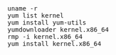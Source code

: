<pre>
uname -r
yum list kernel
yum install yum-utils
yumdownloader kernel.x86_64
rmp -i kernel.x86_64
yum install kernel.x86_64
